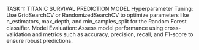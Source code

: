 TASK 1: TITANIC SURVIVAL PREDICTION MODEL
Hyperparameter Tuning: Use GridSearchCV or RandomizedSearchCV to optimize parameters like n_estimators, max_depth, and min_samples_split for the Random Forest classifier.
Model Evaluation: Assess model performance using cross-validation and metrics such as accuracy, precision, recall, and F1-score to ensure robust predictions.
